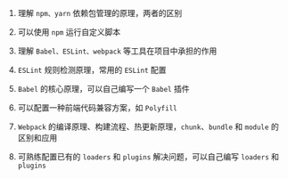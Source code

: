 
1. 理解 `npm、yarn` 依赖包管理的原理，两者的区别
2. 可以使用 `npm` 运行自定义脚本

3. 理解 `Babel、ESLint、webpack` 等工具在项目中承担的作用

4. `ESLint` 规则检测原理，常用的 `ESLint` 配置

5. `Babel` 的核心原理，可以自己编写一个 `Babel` 插件

6. 可以配置一种前端代码兼容方案，如 `Polyfill`

7. `Webpack` 的编译原理、构建流程、热更新原理，`chunk`、`bundle` 和 `module` 的区别和应用

8. 可熟练配置已有的 `loaders` 和 `plugins` 解决问题，可以自己编写 `loaders` 和 `plugins`
